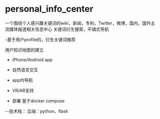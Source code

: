 # personal_info_center
一个围绕个人感兴趣关键词的wiki，新闻，专利，Twitter，微博，国内，国外主流媒体报道相关信息中心
关键词衍生搜索，平铺式导航

-基于用户profile的，衍生关键词推荐

用户知识地图的建立
- iPhone/Android app
 - 自然语言交互
 - app内导航
- VR/AR支持  
  
- 部署
基于docker compose

--技术栈：
后端：python，flask
